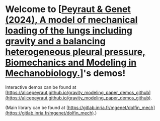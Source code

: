 # Welcome to [[Peyraut & Genet (2024), A model of mechanical loading of the lungs including gravity and a balancing heterogeneous pleural pressure, Biomechanics and Modeling in Mechanobiology.](https://doi.org/10.1007/s10237-024-01876-w)]'s demos!

Interactive demos can be found at [https://alicepeyraut.github.io/gravity_modeling_paper_demos_github](https://alicepeyraut.github.io/gravity_modeling_paper_demos_github).

(Main library can be found at [https://gitlab.inria.fr/mgenet/dolfin_mech](https://gitlab.inria.fr/mgenet/dolfin_mech).)
